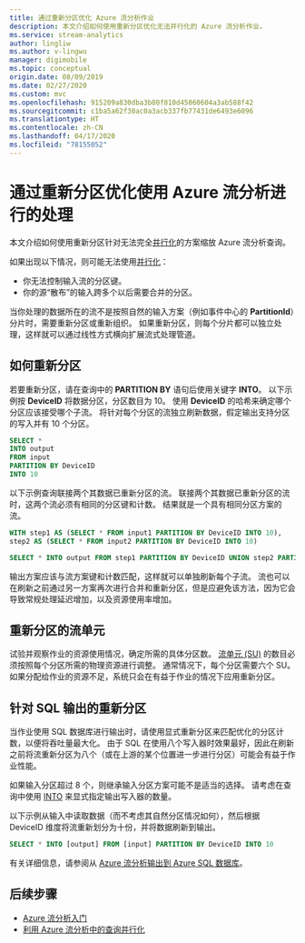 ```yaml
---
title: 通过重新分区优化 Azure 流分析作业
description: 本文介绍如何使用重新分区优化无法并行化的 Azure 流分析作业。
ms.service: stream-analytics
author: lingliw
ms.author: v-lingwu
manager: digimobile
ms.topic: conceptual
origin.date: 08/09/2019
ms.date: 02/27/2020
ms.custom: mvc
ms.openlocfilehash: 915209a830dba3b80f810d45060604a3ab588f42
ms.sourcegitcommit: c1ba5a62f30ac0a3acb337fb77431de6493e6096
ms.translationtype: HT
ms.contentlocale: zh-CN
ms.lasthandoff: 04/17/2020
ms.locfileid: "78155052"
---
```

# <a name="use-repartitioning-to-optimize-processing-with-azure-stream-analytics"></a>通过重新分区优化使用 Azure 流分析进行的处理

本文介绍如何使用重新分区针对无法完全[并行化](stream-analytics-scale-jobs.md)的方案缩放 Azure 流分析查询。

如果出现以下情况，则可能无法使用[并行化](stream-analytics-parallelization.md)：

* 你无法控制输入流的分区键。
* 你的源“散布”的输入跨多个以后需要合并的分区。

当你处理的数据所在的流不是按照自然的输入方案（例如事件中心的 **PartitionId**）分片时，需要重新分区或重新组织。 如果重新分区，则每个分片都可以独立处理，这样就可以通过线性方式横向扩展流式处理管道。

## <a name="how-to-repartition"></a>如何重新分区

若要重新分区，请在查询中的 **PARTITION BY** 语句后使用关键字 **INTO**。 以下示例按 **DeviceID** 将数据分区，分区数目为 10。 使用 **DeviceID** 的哈希来确定哪个分区应该接受哪个子流。 将针对每个分区的流独立刷新数据，假定输出支持分区的写入并有 10 个分区。

```sql
SELECT * 
INTO output
FROM input
PARTITION BY DeviceID 
INTO 10
```

以下示例查询联接两个其数据已重新分区的流。 联接两个其数据已重新分区的流时，这两个流必须有相同的分区键和计数。 结果就是一个具有相同分区方案的流。

```sql
WITH step1 AS (SELECT * FROM input1 PARTITION BY DeviceID INTO 10),
step2 AS (SELECT * FROM input2 PARTITION BY DeviceID INTO 10)

SELECT * INTO output FROM step1 PARTITION BY DeviceID UNION step2 PARTITION BY DeviceID
```

输出方案应该与流方案键和计数匹配，这样就可以单独刷新每个子流。 流也可以在刷新之前通过另一方案再次进行合并和重新分区，但是应避免该方法，因为它会导致常规处理延迟增加，以及资源使用率增加。

## <a name="streaming-units-for-repartitions"></a>重新分区的流单元

试验并观察作业的资源使用情况，确定所需的具体分区数。 [流单元 (SU)](stream-analytics-streaming-unit-consumption.md) 的数目必须按照每个分区所需的物理资源进行调整。 通常情况下，每个分区需要六个 SU。 如果分配给作业的资源不足，系统只会在有益于作业的情况下应用重新分区。

## <a name="repartitions-for-sql-output"></a>针对 SQL 输出的重新分区

当作业使用 SQL 数据库进行输出时，请使用显式重新分区来匹配优化的分区计数，以便将吞吐量最大化。 由于 SQL 在使用八个写入器时效果最好，因此在刷新之前将流重新分区为八个（或在上游的某个位置进一步进行分区）可能会有益于作业性能。 

如果输入分区超过 8 个，则继承输入分区方案可能不是适当的选择。 请考虑在查询中使用 [INTO](/stream-analytics-query/into-azure-stream-analytics#into-shard-count) 来显式指定输出写入器的数量。 

以下示例从输入中读取数据（而不考虑其自然分区情况如何），然后根据 DeviceID 维度将流重新划分为十份，并将数据刷新到输出。 

```sql
SELECT * INTO [output] FROM [input] PARTITION BY DeviceID INTO 10
```

有关详细信息，请参阅从 [Azure 流分析输出到 Azure SQL 数据库](stream-analytics-sql-output-perf.md)。


## <a name="next-steps"></a>后续步骤

* [Azure 流分析入门](stream-analytics-introduction.md)
* [利用 Azure 流分析中的查询并行化](stream-analytics-parallelization.md)